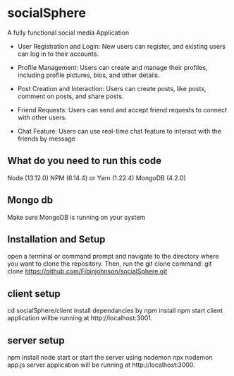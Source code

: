 # socialSphere
A fully functional social media  Application
- User Registration and Login: New users can register, and existing users can log in to their accounts.

- Profile Management: Users can create and manage their profiles, including profile pictures, bios, and other details.

- Post Creation and Interaction: Users can create posts, like posts, comment on posts, and share posts.

- Friend Requests: Users can send and accept friend requests to connect with other users.

- Chat Feature: Users can use real-time chat feature to interact with the friends by message 
## What do you need to run this code
Node (13.12.0)
NPM (6.14.4) or Yarn (1.22.4)
MongoDB (4.2.0)
## Mongo db
Make sure MongoDB is running on your system

## Installation and Setup
open a terminal or command prompt and navigate to the directory where you want to clone the repository. Then, run the git clone command:
git clone https://github.com/Fibinjohnson/socialSphere.git

## client  setup
cd socialSphere/client
install dependancies by npm install
npm start
client application  willbe running at http://localhost:3001.

## server setup
npm install
node start
or start the server using nodemon npx nodemon app.js
server application will be running at http://localhost:3000.




